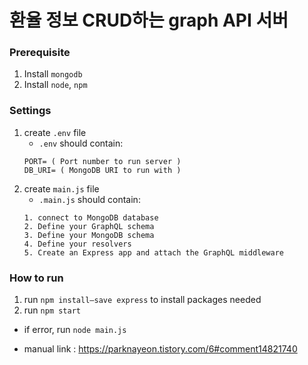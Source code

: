 # 환율 정보 CRUD하는 graph API 서버

### Prerequisite
1. Install `mongodb`
2. Install `node`, `npm`
### Settings
1. create `.env` file
    - `.env` should contain: 
    ```
    PORT= ( Port number to run server )
    DB_URI= ( MongoDB URI to run with )
    ```
2. create `main.js` file
    -  `.main.js` should contain:
    ```
    1. connect to MongoDB database
    2. Define your GraphQL schema
    3. Define your MongoDB schema
    4. Define your resolvers
    5. Create an Express app and attach the GraphQL middleware
    ```

### How to run
1. run `npm install—save express` to install packages needed
2. run `npm start`
- if error, run `node main.js`






* manual link : https://parknayeon.tistory.com/6#comment14821740
